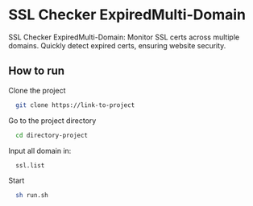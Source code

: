 
# SSL Checker ExpiredMulti-Domain

SSL Checker ExpiredMulti-Domain: Monitor SSL certs across multiple domains. Quickly detect expired certs, ensuring website security.



## How to run

Clone the project

```bash
  git clone https://link-to-project
```

Go to the project directory

```bash
  cd directory-project
```

Input all domain in:

```bash
  ssl.list
```

Start

```bash
  sh run.sh
```

